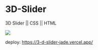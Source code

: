 # 3D-Slider
 3D Slider || CSS || HTML

<img src="fondo.gif">

deploy: https://3-d-slider-jade.vercel.app/